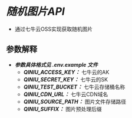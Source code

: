 # ***随机图片API***
- 通过七牛云OSS实现获取随机图片

## 参数解释
 - ***参数具体格式见 .env.example 文件***
   - ***QINIU_ACCESS_KEY：*** 七牛云的AK
   - ***QINIU_SECRET_KEY：*** 七牛云的SK
   - ***QINIU_TEST_BUCKET：*** 七牛云存储桶名称
   - ***QINIU_CDN_URL：*** 七牛云CDN域名
   - ***QINIU_SOURCE_PATH：*** 图片文件存储路径
   - ***QINIU_SUFFIX：*** 图片预处理后缀
 